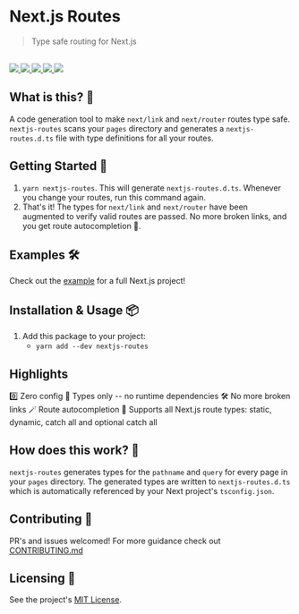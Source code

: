 # Next.js Routes

<blockquote>Type safe routing for Next.js</blockquote>

<br />

<a href="https://www.npmjs.com/package/nextjs-routes">
  <img src="https://img.shields.io/npm/v/nextjs-routes.svg">
</a>
<a href="https://github.com/tatethurston/nextjs-routes/blob/master/LICENSE">
  <img src="https://img.shields.io/npm/l/nextjs-routes.svg">
</a>
<a href="https://bundlephobia.com/result?p=nextjs-routes">
  <img src="https://img.shields.io/bundlephobia/minzip/nextjs-routes">
</a>
<a href="https://www.npmjs.com/package/nextjs-routes">
  <img src="https://img.shields.io/npm/dy/nextjs-routes.svg">
</a>
<a href="https://github.com/tatethurston/nextjs-routes/actions/workflows/ci.yml">
  <img src="https://github.com/tatethurston/nextjs-routes/actions/workflows/ci.yml/badge.svg">
</a>

## What is this? 🧐

A code generation tool to make `next/link` and `next/router` routes type safe. `nextjs-routes` scans your `pages` directory and generates a `nextjs-routes.d.ts` file with type definitions for all your routes.

## Getting Started 🚀

1. `yarn nextjs-routes`. This will generate `nextjs-routes.d.ts`. Whenever you change your routes, run this command again.
2. That's it! The types for `next/link` and `next/router` have been augmented to verify valid routes are passed. No more broken links, and you get route autocompletion 🙌.

## Examples 🛠

Check out the [example](https://github.com/tatethurston/nextjs-routes/tree/main/examples/typescript-example) for a full Next.js project!

## Installation & Usage 📦

1. Add this package to your project:
   - `yarn add --dev nextjs-routes`

## Highlights

0️⃣ Zero config
💨 Types only -- no runtime dependencies
🛠 No more broken links
🪄 Route autocompletion
🔗 Supports all Next.js route types: static, dynamic, catch all and optional catch all

## How does this work? 🤔

`nextjs-routes` generates types for the `pathname` and `query` for every page in your `pages` directory. The generated types are written to `nextjs-routes.d.ts` which is automatically referenced by your Next project's `tsconfig.json`.

## Contributing 👫

PR's and issues welcomed! For more guidance check out [CONTRIBUTING.md](https://github.com/tatethurston/nextjs-routes/blob/master/CONTRIBUTING.md)

## Licensing 📃

See the project's [MIT License](https://github.com/tatethurston/nextjs-routes/blob/master/LICENSE).
